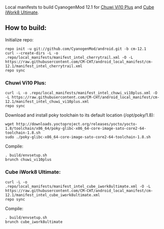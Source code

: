 Local manifests to build CyanogenMod 12.1 for [Chuwi Vi10 Plus](http://www.modaco.com/forums/topic/377890-cyanogenmod-121/) and [Cube iWork8 Ultimate](http://www.modaco.com/forums/topic/377300-cyanogenmod-121/).

How to build:
-------------

Initialize repo:

    repo init -u git://github.com/CyanogenMod/android.git -b cm-12.1
    curl --create-dirs -L -o .repo/local_manifests/manifest_intel_cherrytrail.xml -O -L https://raw.githubusercontent.com/CM-CHT/android_local_manifest/cm-12.1/manifest_intel_cherrytrail.xml
    repo sync

### Chuwi Vi10 Plus:

    curl -L -o .repo/local_manifests/manifest_intel_chuwi_vi10plus.xml -O -L https://raw.githubusercontent.com/CM-CHT/android_local_manifest/cm-12.1/manifest_intel_chuwi_vi10plus.xml
    repo sync

Download and install poky toolchain to its default location (/opt/poky/1.8):

    wget http://downloads.yoctoproject.org/releases/yocto/yocto-1.8/toolchain/x86_64/poky-glibc-x86_64-core-image-sato-core2-64-toolchain-1.8.sh
    sudo ./poky-glibc-x86_64-core-image-sato-core2-64-toolchain-1.8.sh

Compile:

    . build/envsetup.sh
    brunch chuwi_vi10plus

### Cube iWork8 Ultimate:

    curl -L -o .repo/local_manifests/manifest_intel_cube_iwork8ultimate.xml -O -L https://raw.githubusercontent.com/CM-CHT/android_local_manifest/cm-12.1/manifest_intel_cube_iwork8ultimate.xml
    repo sync

Compile:

    . build/envsetup.sh
    brunch cube_iwork8ultimate
